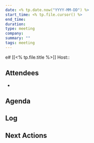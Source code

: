 ```yaml
---
date: <% tp.date.now("YYYY-MM-DD") %>
start_time: <% tp.file.cursor() %>
end_time:
duration:
type: meeting
company:
summary: ""
tags: meeting
---
```

e# [[<% tp.file.title %>]]
Host:: 

## Attendees
-

## Agenda

## Log

## Next Actions